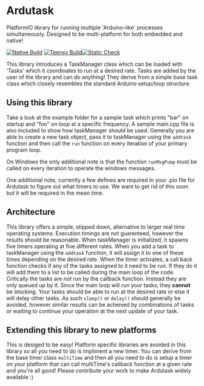 # Ardutask
PlatformIO library for running multiple 'Arduino-like' processes simultaneously. Designed to be multi-platform for both embedded and native!

[![Native Build](https://github.com/15jgme/Ardutask/actions/workflows/nativeBuild.yml/badge.svg)](https://github.com/15jgme/Ardutask/actions/workflows/nativeBuild.yml) [![Teensy Build](https://github.com/15jgme/Ardutask/actions/workflows/teensyBuild.yml/badge.svg)](https://github.com/15jgme/Ardutask/actions/workflows/teensyBuild.yml)[![Static Check](https://github.com/15jgme/Ardutask/actions/workflows/check.yml/badge.svg)](https://github.com/15jgme/Ardutask/actions/workflows/check.yml)

This library introduces a TaskManager class which can be loaded with 'Tasks' which it coordinates to run at a desired rate.
Tasks are added by the user of the library and can do anything! They derive from a simple base task class which closely resembles the standard Arduino setup/loop structure.

## Using this library

Take a look at the example folder for a sample task which prints "bar" on startup and "foo" on loop at a specific frequency.
A sample main.cpp file is also included to show how taskManager should be used. 
Generally you are able to create a new task object, pass it to taskManager using the `addtask` function and then call the `run` function on every iteration of your primary program loop.

On Windows the only additional note is that the function `runMsgPump` must be called on every iteration to operate the windows messages.

One additional note, currently a few defines are required in your .pio file for Ardutask to figure out what timers to use. We want to get rid of this soon but it will be required in the mean time.

## Architecture

This library offers a simple, stipped down, alternative to larger real time operating systems. Execution timings are not guarenteed, however the results should be reasonable. When taskManager is initialized, it spawns five timers operating at five different rates. When you add a task to taskManager using the `addtask` function, it will assign it to one of these times depending on the desired rate. When the timer activates, a call back function checks if any of the tasks assigned to it need to be run. If they do it will add them to a list to be called during the main loop of the code. Critically the tasks are *not* run by the callback function. Instead they are only queued up by it.
Since the main loop will run your tasks, they **cannot** be blocking. Your tasks should be able to run at the desired rate or else it will delay other tasks. As such `sleep()` or `delay()` should generally be avoided, however similar results can be acheived by combinations of tasks or waiting to continue your operation at the next update of your task.

## Extending this library to new platforms
This is desiged to be easy! Platform specific libraries are avoided in this library so all you need to do is impliment a new timer.
You can derive from the base timer class `multiTime` and then all you need to do is setup a timer on your platform that can call multiTime's callback function at a given rate and you're all good! Please contribute your work to make Ardutask widely available :)
